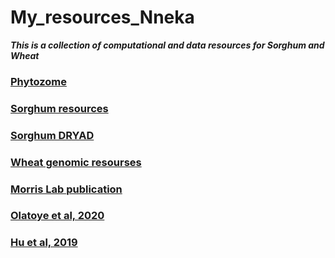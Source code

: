 # My_resources_Nneka
___This is a collection of computational and data resources for Sorghum and Wheat___

### [Phytozome](https://phytozome-next.jgi.doe.gov/)

### [Sorghum resources](https://www.sorghumbase.org/)

### [Sorghum DRYAD](https://datadryad.org/search?utf8=%E2%9C%93&q=sorghum)

### [Wheat genomic resourses](https://wheat.pw.usda.gov/GG3/)

### [Morris Lab publication](https://www.morrislab.org/publications)

### [Olatoye et al, 2020](https://figshare.com/s/ae874edd86775a9d1b1d?file=21940179)

### [Hu et al, 2019](https://datadryad.org/stash/dataset/doi:10.5061/dryad.63h8fd4)
